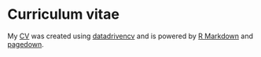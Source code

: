 # Curriculum vitae

My [CV]("https://github.com/grantneilson/cv") was created using [datadrivencv](http://nickstrayer.me/datadrivencv/) and is powered by [R Markdown](https://rmarkdown.rstudio.com) and [pagedown](https://pagedown.rbind.io).